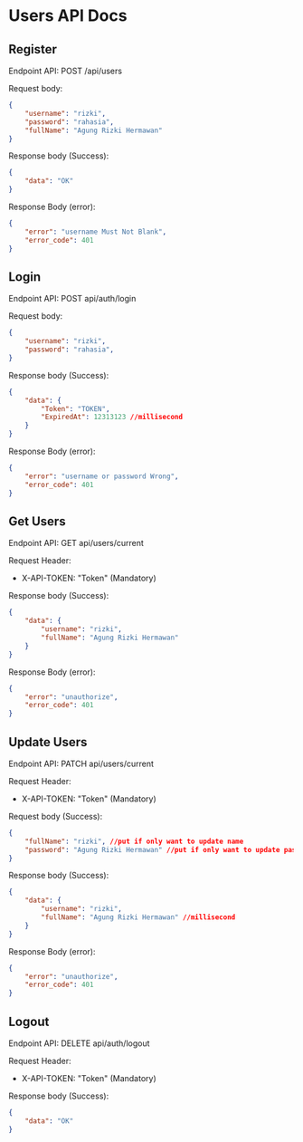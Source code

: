 # Users API Docs

## Register

Endpoint API: POST /api/users

Request body:

```json
{
    "username": "rizki",
    "password": "rahasia",
    "fullName": "Agung Rizki Hermawan"
}
```
Response body (Success):
``` json
{
    "data": "OK"
}
```

Response Body (error):
```json
{
    "error": "username Must Not Blank",
    "error_code": 401
}
```


## Login

Endpoint API: POST api/auth/login

Request body:

```json
{
    "username": "rizki",
    "password": "rahasia",
}
```
Response body (Success):
``` json
{
    "data": {
        "Token": "TOKEN",
        "ExpiredAt": 12313123 //millisecond
    }
}
```

Response Body (error):
```json
{
    "error": "username or password Wrong",
    "error_code": 401
}
```

## Get Users

Endpoint API: GET api/users/current

Request Header:
- X-API-TOKEN: "Token" (Mandatory)

Response body (Success):
``` json
{
    "data": {
        "username": "rizki",
        "fullName": "Agung Rizki Hermawan"
    }
}
```

Response Body (error):
```json
{
    "error": "unauthorize",
    "error_code": 401
}
```

## Update Users

Endpoint API: PATCH api/users/current

Request Header:
- X-API-TOKEN: "Token" (Mandatory)

Request body (Success):
``` json
{
    "fullName": "rizki", //put if only want to update name
    "password": "Agung Rizki Hermawan" //put if only want to update password
}
```

Response body (Success):
``` json
{
    "data": {
        "username": "rizki",
        "fullName": "Agung Rizki Hermawan" //millisecond
    }
}
```

Response Body (error):
```json
{
    "error": "unauthorize",
    "error_code": 401
}
```

## Logout

Endpoint API: DELETE api/auth/logout

Request Header:
- X-API-TOKEN: "Token" (Mandatory)


Response body (Success):
``` json
{
    "data": "OK"
}
```
